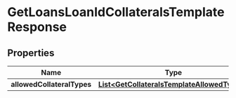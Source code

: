 
# GetLoansLoanIdCollateralsTemplateResponse

## Properties
Name | Type | Description | Notes
------------ | ------------- | ------------- | -------------
**allowedCollateralTypes** | [**List&lt;GetCollateralsTemplateAllowedTypes&gt;**](GetCollateralsTemplateAllowedTypes.md) |  |  [optional]



